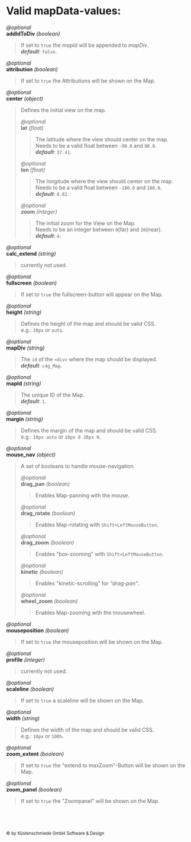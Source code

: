 Valid **mapData**-values:
=========================

*@optional*  
**addIdToDiv** *(boolean)*  
  >If set to `true` the *mapId* will be appended to *mapDiv*.  
  >***default***: `false`.

*@optional*  
**attribution** *(boolean)*  
  >If set to `true` the Attributions will be shown on the Map.

*@optional*  
**center** *(object)*  
  >Defines the initial view on the map.  
  >
  >*@optional*  
  >**lat** *(float)*  
  >  >The latitude where the view should center on the map.  
  >  >Needs to be a valid float between `-90.0` and `90.0`.  
  >  >***default***: `37.41`.
  >
  >*@optional*  
  >**lon** *(float)*  
  >  >The longitude where the view should center on the map.  
  >  >Needs to be a valid float between `-180.0` and `180.0`.  
  >  >***default***: `8.82`.
  >
  >*@optional*  
  >**zoom** *(integer)*  
  >  >The initial zoom for the View on the Map.  
  >  >Needs to be an integer between `0`(far) and `20`(near).  
  >  >***default***: `4`.

*@optional*  
**calc_extend** *(string)*  
  >currently not used.

*@optional*  
**fullscreen** *(boolean)*  
  >If set to `true` the fullscreen-button will appear on the Map.

*@optional*  
**height** *(string)*  
  >Defines the height of the map and should be valid CSS.  
  >e.g.: `10px` or `auto`.

*@optional*  
**mapDiv** *(string)*  
  >The `id` of the `<div>` where the map should be displayed.  
  >***default***: `c4g_Map`.

*@optional*  
**mapId** *(string)*  
  >The unique ID of the Map.  
  >***default***: `1`.

*@optional*  
**margin** *(string)*  
  >Defines the margin of the map and should be valid CSS.  
  >e.g.: `10px auto` or `10px 0 20px 0`.

*@optional*  
**mouse_nav** *(object)*  
  >A set of booleans to handle mouse-navigation.  
  >
  >*@optional*  
  >**drag_pan** *(boolean)*  
  >  >Enables Map-panning with the mouse.
  >  
  >*@optional*  
  >**drag_rotate** *(boolean)*  
  >  >Enables Map-rotating with `Shift+LeftMouseButton`.
  >  
  >*@optional*  
  >**drag_zoom** *(boolean)*  
  >  >Enables "box-zooming" with `Shift+LeftMouseButton`.
  >  
  >*@optional*  
  >**kinetic** *(boolean)*  
  >  >Enables "kinetic-scrolling" for *"drag-pan"*.
  >  
  >*@optional*  
  >**wheel_zoom** *(boolean)*  
  >  >Enables Map-zooming with the mousewheel.

*@optional*  
**mouseposition** *(boolean)*  
  >If set to `true` the mouseposition will be shown on the Map.

*@optional*  
**profile** *(integer)*  
  >currently not used.

*@optional*  
**scaleline** *(boolean)*  
  >If set to `true` a scaleline will be shown on the Map.

*@optional*  
**width** *(string)*  
  >Defines the width of the map and should be valid CSS.  
  >e.g.: `10px` or `100%`.

*@optional*  
**zoom_extent** *(boolean)*  
  >If set to `true` the "extend to maxZoom"-Button will be shown on the Map.

*@optional*  
**zoom_panel** *(boolean)*  
  >If set to `true` the "Zoompanel" will be shown on the Map.



&nbsp;
---
<sub>&copy; by Küstenschmiede GmbH Software & Design</sub>